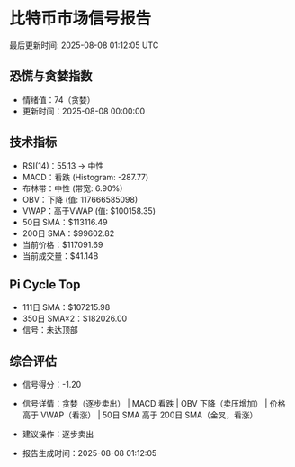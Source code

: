 # 比特币市场信号报告

最后更新时间: 2025-08-08 01:12:05 UTC

## 恐慌与贪婪指数
- 情绪值：74（贪婪）
- 更新时间：2025-08-08 00:00:00

## 技术指标
- RSI(14)：55.13 → 中性
- MACD：看跌 (Histogram: -287.77)
- 布林带：中性 (带宽: 6.90%)
- OBV：下降 (值: 117666585098)
- VWAP：高于VWAP (值: $100158.35)
- 50日 SMA：$113116.49
- 200日 SMA：$99602.82
- 当前价格：$117091.69
- 当前成交量：$41.14B

## Pi Cycle Top
- 111日 SMA：$107215.98
- 350日 SMA×2：$182026.00
- 信号：未达顶部

## 综合评估
- 信号得分：-1.20
- 信号详情：贪婪（逐步卖出） | MACD 看跌 | OBV 下降（卖压增加） | 价格高于 VWAP（看涨） | 50日 SMA 高于 200日 SMA（金叉，看涨）
- 建议操作：逐步卖出

- 报告生成时间：2025-08-08 01:12:05